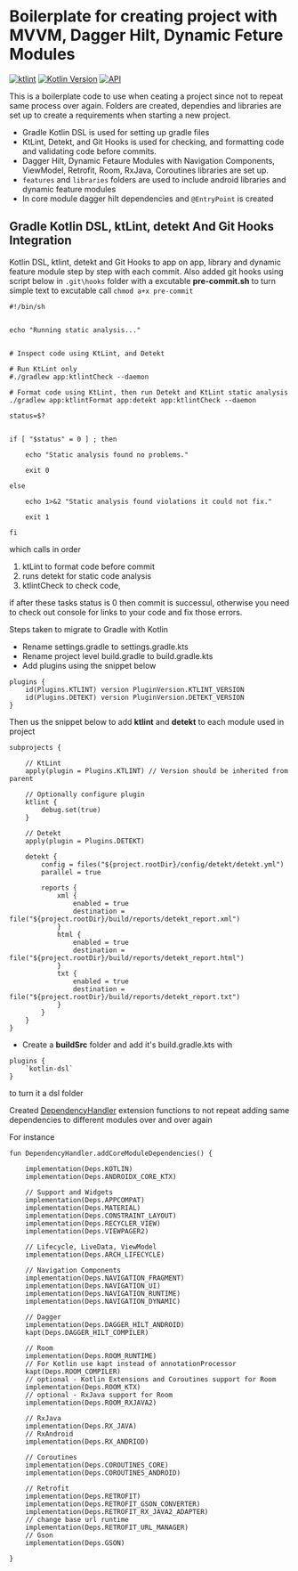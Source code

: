 # Boilerplate for creating project with MVVM, Dagger Hilt, Dynamic Feture Modules

[![ktlint](https://img.shields.io/badge/code%20style-%E2%9D%A4-FF4081.svg)](https://ktlint.github.io/)
[![Kotlin Version](https://img.shields.io/badge/kotlin-1.3.72-blue.svg)](https://kotlinlang.org)
[![API](https://img.shields.io/badge/API-21%2B-brightgreen.svg?style=flat)](https://android-arsenal.com/api?level=21)


This is a boilerplate code to use when ceating a project since not to repeat same process over again. Folders are created, dependies and libraries are set up
to create a requirements when starting a new project.

* Gradle Kotlin DSL is used for setting up gradle files
* KtLint, Detekt, and Git Hooks is used for checking, and formatting code and validating code before commits.
* Dagger Hilt, Dynamic Fetaure Modules with Navigation Components, ViewModel, Retrofit, Room, RxJava, Coroutines libraries are set up.
* ```features``` and ```libraries``` folders are used to include android libraries and dynamic feature modules
* In core module dagger hilt dependencies and ```@EntryPoint``` is created

## Gradle Kotlin DSL, ktLint, detekt And Git Hooks Integration
Kotlin DSL, ktlint, detekt and Git Hooks to app on app, library and dynamic feature module step by step with each commit.
Also added git hooks using script below in ```.git\hooks``` folder with a excutable **pre-commit.sh** to turn simple text to excutable call ```chmod a+x pre-commit```

```
#!/bin/sh


echo "Running static analysis..."


# Inspect code using KtLint, and Detekt

# Run KtLint only
#./gradlew app:ktlintCheck --daemon

# Format code using KtLint, then run Detekt and KtLint static analysis
./gradlew app:ktlintFormat app:detekt app:ktlintCheck --daemon

status=$?


if [ "$status" = 0 ] ; then

    echo "Static analysis found no problems."

    exit 0

else

    echo 1>&2 "Static analysis found violations it could not fix."

    exit 1

fi
```

which calls in order

1. ktLint to format code before commit
2. runs detekt for static code analysis
3. ktlintCheck to check code,

if after these tasks status is 0 then commit is successul, otherwise you need to check out console for links to your code and fix those errors.


Steps taken to migrate to Gradle with Kotlin

* Rename settings.gradle to settings.gradle.kts
* Rename project level build.gradle to build.gradle.kts
* Add plugins using the snippet below
```
plugins {
    id(Plugins.KTLINT) version PluginVersion.KTLINT_VERSION
    id(Plugins.DETEKT) version PluginVersion.DETEKT_VERSION
}
```

Then us the snippet below to add **ktlint** and **detekt** to each module used in project

```
subprojects {

    // KtLint
    apply(plugin = Plugins.KTLINT) // Version should be inherited from parent

    // Optionally configure plugin
    ktlint {
        debug.set(true)
    }

    // Detekt
    apply(plugin = Plugins.DETEKT)

    detekt {
        config = files("${project.rootDir}/config/detekt/detekt.yml")
        parallel = true

        reports {
            xml {
                enabled = true
                destination = file("${project.rootDir}/build/reports/detekt_report.xml")
            }
            html {
                enabled = true
                destination = file("${project.rootDir}/build/reports/detekt_report.html")
            }
            txt {
                enabled = true
                destination = file("${project.rootDir}/build/reports/detekt_report.txt")
            }
        }
    }
}
```
* Create a **buildSrc** folder and add it's build.gradle.kts with
```
plugins {
    `kotlin-dsl`
}
```
to turn it a dsl folder

Created [DependencyHandler](buildSrc/src/main/java/extension/DependencyHandlerExtension.kt) extension functions to not repeat adding same dependencies to different modules over and over again

For instance

```
fun DependencyHandler.addCoreModuleDependencies() {

    implementation(Deps.KOTLIN)
    implementation(Deps.ANDROIDX_CORE_KTX)

    // Support and Widgets
    implementation(Deps.APPCOMPAT)
    implementation(Deps.MATERIAL)
    implementation(Deps.CONSTRAINT_LAYOUT)
    implementation(Deps.RECYCLER_VIEW)
    implementation(Deps.VIEWPAGER2)

    // Lifecycle, LiveData, ViewModel
    implementation(Deps.ARCH_LIFECYCLE)

    // Navigation Components
    implementation(Deps.NAVIGATION_FRAGMENT)
    implementation(Deps.NAVIGATION_UI)
    implementation(Deps.NAVIGATION_RUNTIME)
    implementation(Deps.NAVIGATION_DYNAMIC)

    // Dagger
    implementation(Deps.DAGGER_HILT_ANDROID)
    kapt(Deps.DAGGER_HILT_COMPILER)

    // Room
    implementation(Deps.ROOM_RUNTIME)
    // For Kotlin use kapt instead of annotationProcessor
    kapt(Deps.ROOM_COMPILER)
    // optional - Kotlin Extensions and Coroutines support for Room
    implementation(Deps.ROOM_KTX)
    // optional - RxJava support for Room
    implementation(Deps.ROOM_RXJAVA2)

    // RxJava
    implementation(Deps.RX_JAVA)
    // RxAndroid
    implementation(Deps.RX_ANDRIOD)

    // Coroutines
    implementation(Deps.COROUTINES_CORE)
    implementation(Deps.COROUTINES_ANDROID)

    // Retrofit
    implementation(Deps.RETROFIT)
    implementation(Deps.RETROFIT_GSON_CONVERTER)
    implementation(Deps.RETROFIT_RX_JAVA2_ADAPTER)
    // change base url runtime
    implementation(Deps.RETROFIT_URL_MANAGER)
    // Gson
    implementation(Deps.GSON)

}
```
